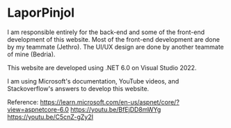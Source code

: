 # LaporPinjol

I am responsible entirely for the back-end and some of the front-end development of this website. Most of the front-end development are done by my teammate (Jethro). The UI/UX design are done by another teammate of mine (Bedria).

This website are developed using .NET 6.0 on Visual Studio 2022.

I am using Microsoft's documentation, YouTube videos, and Stackoverflow's answers to develop this website.

Reference:
https://learn.microsoft.com/en-us/aspnet/core/?view=aspnetcore-6.0
https://youtu.be/BfEjDD8mWYg
https://youtu.be/C5cnZ-gZy2I
